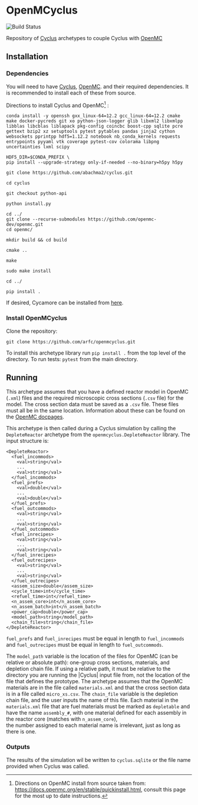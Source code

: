 # OpenMCyclus
![Build Status](https://github.com/arfc/openmcyclus/actions/workflows/test-openmcyclus.yml/badge.svg?branch=main)

Repository of [Cyclus](https://fuelcycle.org/) archetypes to couple Cyclus with [OpenMC](https://docs.openmc.org/en/develop/pythonapi/generated/openmc.run.html)

## Installation 


### Dependencies
You will need to have [Cyclus](www.github.com/cyclus/cyclus), [OpenMC](https://docs.openmc.org).
and their required dependencies. It is recommended to install each of these from source. 

Directions to install Cyclus and OpenMC[^1] :
```
conda install -y openssh gxx_linux-64=12.2 gcc_linux-64=12.2 cmake make docker-pycreds git xo python-json-logger glib libxml2 libxmlpp libblas libcblas liblapack pkg-config coincbc boost-cpp sqlite pcre gettext bzip2 xz setuptools pytest pytables pandas jinja2 cython websockets pprintpp hdf5=1.12.2 notebook nb_conda_kernels requests entrypoints pyyaml vtk coverage pytest-cov colorama libpng uncertainties lxml scipy

HDF5_DIR=$CONDA_PREFIX \
pip install --upgrade-strategy only-if-needed --no-binary=h5py h5py

git clone https://github.com/abachma2/cyclus.git

cd cyclus

git checkout python-api

python install.py

cd ../
git clone --recurse-submodules https://github.com/openmc-dev/openmc.git
cd openmc/

mkdir build && cd build

cmake ..

make

sudo make install

cd ../

pip install .
```
If desired, Cycamore can be installed from [here](https://github.com/abachma2/cycamore/tree/2023-04-maintenance). 

### Install OpenMCyclus
Clone the repository:

```
git clone https://github.com/arfc/openmcyclus.git 
```

To install this archetype library run ``pip install .`` from the top level of the 
directory. To run tests: ``pytest`` from the main directory.

## Running
This archetype assumes that you have a defined reactor model in OpenMC (``.xml``) 
files and the required microscopic cross sections (``.csv`` file) for the model. 
The cross section data must be saved as a ``.csv`` file. These files must 
all be in the same location. Information about these can be found on the 
[OpenMC docpages](https://docs.openmc.org). 

This archetype is then called during a Cyclus simulation by calling 
the ``DepleteReactor`` archetype from the ``openmcyclus.DepleteReactor`` 
library. The input structure is:

    <DepleteReactor>
      <fuel_incommods>
        <val>string</val>
        ...
        <val>string</val>
      </fuel_incommods>
      <fuel_prefs>
        <val>double</val>
        ...
        <val>double</val>
      </fuel_prefs>
      <fuel_outcommods>
        <val>string</val>
        ...
        <val>string</val>
      </fuel_outcommods>
      <fuel_inrecipes>
        <val>string</val> 
        ...
        <val>string</val>
      </fuel_inrecipes>
      <fuel_outrecipes>
        <val>string</val> 
        ...
        <val>string</val>
      </fuel_outrecipes>
      <assem_size>double</assem_size>
      <cycle_time>int</cycle_time>
      <refuel_time>int</refuel_time>
      <n_assem_core>int</n_assem_core>
      <n_assem_batch>int</n_assem_batch>
      <power_cap>double</power_cap>
      <model_path>string</model_path>
      <chain_file>string</chain_file>
    </DepleteReactor>

`fuel_prefs` and `fuel_inrecipes` must be equal in length to 
`fuel_incommods` and `fuel_outrecipes` must be equal in length to `fuel_outcommods`. 

The `model_path` variable is the location of the files for OpenMC (can be 
relative or absolute path): one-group cross sections, materials, and depletion 
chain file. If using a relative path, it must be relative to the directory you are 
running the |Cyclus| input file from, not the location of the file that defines the 
prototype. The archetype assumes that 
the OpenMC materials are in the file called `materials.xml` and that the cross 
section data is in a file called `micro_xs.csv`. The `chain_file` variable 
is the depletion chain file, and the user inputs the name of this file. 
Each material in the `materials.xml` file that are fuel materials must 
be marked as `depletable` and have the name `assembly_#`, with one material 
defined for each assembly in the reactor core (matches with `n_assem_core`),  
the number assigned to each material name is irrelevant, just as long as  
there is one. 

### Outputs
The results of the simulation wil be written to `cyclus.sqlite`
or the file name provided when Cyclus was called. 

[^1]: Directions on OpenMC install from source taken from:
https://docs.openmc.org/en/stable/quickinstall.html, consult this
page for the most up to date instructions. 